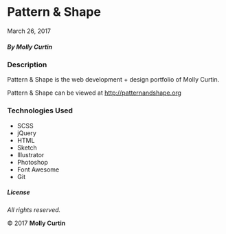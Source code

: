 # Pattern &amp; Shape

March 26, 2017

##### By Molly Curtin

### Description

Pattern &amp; Shape is the web development + design portfolio of Molly Curtin.

Pattern &amp; Shape can be viewed at http://patternandshape.org

### Technologies Used

* SCSS
* jQuery
* HTML
* Sketch
* Illustrator
* Photoshop
* Font Awesome
* Git

##### License

*All rights reserved.*

&copy; 2017 **Molly Curtin**
